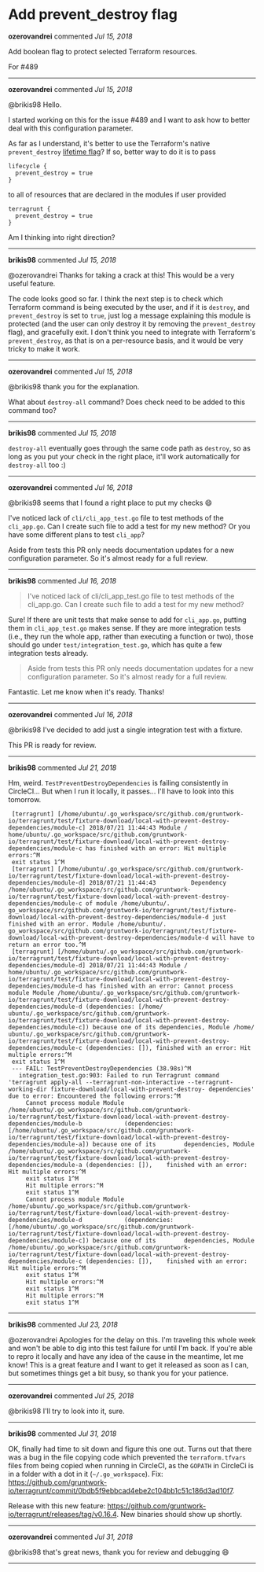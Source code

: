 # Add prevent_destroy flag

**ozerovandrei** commented *Jul 15, 2018*

Add boolean flag to protect selected Terraform resources.

For #489 
<br />
***


**ozerovandrei** commented *Jul 15, 2018*

@brikis98 Hello.

I started working on this for the issue #489 and I want to ask how to better deal with this configuration parameter.

As far as I understand, it's better to use the Terraform's native `prevent_destroy` [lifetime flag](https://www.terraform.io/docs/configuration/resources.html#prevent_destroy)?
If so, better way to do it is to pass 
```
lifecycle {
  prevent_destroy = true
}
```
to all of resources that are declared in the modules if user provided
```
terragrunt {
  prevent_destroy = true
}
```

Am I thinking into right direction?
***

**brikis98** commented *Jul 15, 2018*

@ozerovandrei Thanks for taking a crack at this! This would be a very useful feature.

The code looks good so far. I think the next step is to check which Terraform command is being executed by the user, and if it is `destroy`, and `prevent_destroy` is set to `true`, just log a message explaining this module is protected (and the user can only destroy it by removing the `prevent_destroy` flag), and gracefully exit. I don't think you need to integrate with Terraform's `prevent_destroy`, as that is on a per-resource basis, and it would be very tricky to make it work.
***

**ozerovandrei** commented *Jul 15, 2018*

@brikis98 thank you for the explanation.

What about `destroy-all` command? Does check need to be added to this command too?
***

**brikis98** commented *Jul 15, 2018*

`destroy-all` eventually goes through the same code path as `destroy`, so as long as you put your check in the right place, it'll work automatically for `destroy-all` too :)
***

**ozerovandrei** commented *Jul 16, 2018*

@brikis98 seems that I found a right place to put my checks 😄 

I've noticed lack of `cli/cli_app_test.go` file to test methods of the `cli_app.go`. Can I create such file to add a test for my new method? Or you have some different plans to test `cli_app`?

Aside from tests this PR only needs documentation updates for a new configuration parameter. So it's almost ready for a full review.


***

**brikis98** commented *Jul 16, 2018*

> I've noticed lack of cli/cli_app_test.go file to test methods of the cli_app.go. Can I create such file to add a test for my new method?

Sure! If there are unit tests that make sense to add for `cli_app.go`, putting them in `cli_app_test.go` makes sense. If they are more integration tests (i.e., they run the whole app, rather than executing a function or two), those should go under `test/integration_test.go`, which has quite a few integration tests already.

> Aside from tests this PR only needs documentation updates for a new configuration parameter. So it's almost ready for a full review.

Fantastic. Let me know when it's ready. Thanks!
***

**ozerovandrei** commented *Jul 16, 2018*

@brikis98 I've decided to add just a single integration test with a fixture.

This PR is ready for review.
***

**brikis98** commented *Jul 21, 2018*

Hm, weird. `TestPreventDestroyDependencies` is failing consistently in CircleCI... But when I run it locally, it passes... I'll have to look into this tomorrow.

```
 [terragrunt] [/home/ubuntu/.go_workspace/src/github.com/gruntwork-io/terragrunt/test/fixture-download/local-with-prevent-destroy-dependencies/module-c] 2018/07/21 11:44:43 Module / home/ubuntu/.go_workspace/src/github.com/gruntwork-io/terragrunt/test/fixture-download/local-with-prevent-destroy-dependencies/module-c has finished with an error: Hit multiple     errors:^M
 exit status 1^M
 [terragrunt] [/home/ubuntu/.go_workspace/src/github.com/gruntwork-io/terragrunt/test/fixture-download/local-with-prevent-destroy-dependencies/module-d] 2018/07/21 11:44:43          Dependency /home/ubuntu/.go_workspace/src/github.com/gruntwork-io/terragrunt/test/fixture-download/local-with-prevent-destroy-dependencies/module-c of module /home/ubuntu/.         go_workspace/src/github.com/gruntwork-io/terragrunt/test/fixture-download/local-with-prevent-destroy-dependencies/module-d just finished with an error. Module /home/ubuntu/.        go_workspace/src/github.com/gruntwork-io/terragrunt/test/fixture-download/local-with-prevent-destroy-dependencies/module-d will have to return an error too.^M
 [terragrunt] [/home/ubuntu/.go_workspace/src/github.com/gruntwork-io/terragrunt/test/fixture-download/local-with-prevent-destroy-dependencies/module-d] 2018/07/21 11:44:43 Module / home/ubuntu/.go_workspace/src/github.com/gruntwork-io/terragrunt/test/fixture-download/local-with-prevent-destroy-dependencies/module-d has finished with an error: Cannot process   module Module /home/ubuntu/.go_workspace/src/github.com/gruntwork-io/terragrunt/test/fixture-download/local-with-prevent-destroy-dependencies/module-d (dependencies: [/home/        ubuntu/.go_workspace/src/github.com/gruntwork-io/terragrunt/test/fixture-download/local-with-prevent-destroy-dependencies/module-c]) because one of its dependencies, Module /home/  ubuntu/.go_workspace/src/github.com/gruntwork-io/terragrunt/test/fixture-download/local-with-prevent-destroy-dependencies/module-c (dependencies: []), finished with an error: Hit   multiple errors:^M
 exit status 1^M
 --- FAIL: TestPreventDestroyDependencies (38.98s)^M
   integration_test.go:903: Failed to run Terragrunt command 'terragrunt apply-all --terragrunt-non-interactive --terragrunt-working-dir fixture-download/local-with-prevent-destroy- dependencies' due to error: Encountered the following errors:^M
     Cannot process module Module /home/ubuntu/.go_workspace/src/github.com/gruntwork-io/terragrunt/test/fixture-download/local-with-prevent-destroy-dependencies/module-b            (dependencies: [/home/ubuntu/.go_workspace/src/github.com/gruntwork-io/terragrunt/test/fixture-download/local-with-prevent-destroy-dependencies/module-a]) because one of its        dependencies, Module /home/ubuntu/.go_workspace/src/github.com/gruntwork-io/terragrunt/test/fixture-download/local-with-prevent-destroy-dependencies/module-a (dependencies: []),    finished with an error: Hit multiple errors:^M
     exit status 1^M
     Hit multiple errors:^M
     exit status 1^M
     Cannot process module Module /home/ubuntu/.go_workspace/src/github.com/gruntwork-io/terragrunt/test/fixture-download/local-with-prevent-destroy-dependencies/module-d            (dependencies: [/home/ubuntu/.go_workspace/src/github.com/gruntwork-io/terragrunt/test/fixture-download/local-with-prevent-destroy-dependencies/module-c]) because one of its        dependencies, Module /home/ubuntu/.go_workspace/src/github.com/gruntwork-io/terragrunt/test/fixture-download/local-with-prevent-destroy-dependencies/module-c (dependencies: []),    finished with an error: Hit multiple errors:^M
     exit status 1^M
     Hit multiple errors:^M
     exit status 1^M
     Hit multiple errors:^M
     exit status 1^M
```
***

**brikis98** commented *Jul 23, 2018*

@ozerovandrei Apologies for the delay on this. I'm traveling this whole week and won't be able to dig into this test failure for until I'm back. If you're able to repro it locally and have any idea of the cause in the meantime, let me know! This is a great feature and I want to get it released as soon as I can, but sometimes things get a bit busy, so thank you for your patience.
***

**ozerovandrei** commented *Jul 25, 2018*

@brikis98 I'll try to look into it, sure.
***

**brikis98** commented *Jul 31, 2018*

OK, finally had time to sit down and figure this one out. Turns out that there was a bug in the file copying code which prevented the `terraform.tfvars` files from being copied when running in CircleCI, as the `GOPATH` in CircleCi is in a folder with a dot in it  (`~/.go_workspace`). Fix: https://github.com/gruntwork-io/terragrunt/commit/0bdb5f9ebbcad4ebe2c104bb1c51c186d3ad10f7.

Release with this new feature: https://github.com/gruntwork-io/terragrunt/releases/tag/v0.16.4. New binaries should show up shortly.
***

**ozerovandrei** commented *Jul 31, 2018*

@brikis98 that's great news, thank you for review and debugging 😄 
***


